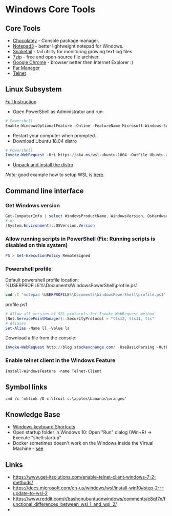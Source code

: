 # Windows Core Tools

## Core Tools
* [Chocolatey](https://chocolatey.org) - Console package manager.
* [Notepad3](https://www.rizonesoft.com/downloads/notepad3/) - better lightweight notepad for Windows.
* [Snaketail](http://snakenest.com/snaketail/) - tail utility for monitoring growing text log files.
* [7zip](https://www.7-zip.org/) - free and open-source file archiver.
* [Google Chrome](https://www.google.com/chrome/) - browser better then Internet Explorer :)
* [Far Manager](https://www.farmanager.com/download.php?l=en)
* [Telnet](#enable-telnet-client-in-the-windows-feature)


## Linux Subsystem

[Full Instruction](https://docs.microsoft.com/en-us/windows/wsl/install-win10)

* Open PowerShell as Administrator and run:
```powershell
# Powershell
Enable-WindowsOptionalFeature -Online -FeatureName Microsoft-Windows-Subsystem-Linux
```
* Restart your computer when prompted.
* Download Ubuntu 18.04 distro
```powershell
# Powershell
Invoke-WebRequest -Uri https://aka.ms/wsl-ubuntu-1804 -OutFile Ubuntu.appx -UseBasicParsing
```
* [Unpack and install the distro](https://docs.microsoft.com/en-us/windows/wsl/install-on-server#extract-and-install-a-linux-distro)

*Note:* good example how to setup WSL is [here](https://dracos.co.uk/wrote/wsl/).


## Command line interface

### Get Windows version

```powershell
Get-ComputerInfo | select WindowsProductName, WindowsVersion, OsHardwareAbstractionLayer
# or
[System.Environment]::OSVersion.Version
```
  
### Allow running scripts in PowerShell (Fix: Running scripts is disabled on this system)
```powershell
PS > Set-ExecutionPolicy RemoteSigned 
```

### Powershell profile

Default powershell profile location: %USERPROFILE%\Documents\WindowsPowerShell\profile.ps1
```bat
cmd /C "notepad %USERPROFILE%\Documents\WindowsPowerShell\profile.ps1"
```

profile.ps1
```powershell
# Allow all version of SSL protocols for Invoke-WebRequest method
[Net.ServicePointManager]::SecurityProtocol = "tls12, tls11, tls"
# Aliases
Set-Alias -Name ll -Value ls
```

Download a file from the console:
```powershell
Invoke-WebRequest http://blog.stackexchange.com/ -UseBasicParsing -OutFile out.html
``````

### Enable telnet client in the Windows Feature 
```powershell
Install-WindowsFeature -name Telnet-Client
```

## Symbol links
```
cmd /c 'mklink /D c:\fruit c:\apples\bananas\oranges'
```

## Knowledge Base
* [Windows keyboard Shortcuts](./notes/windows-shortcuts.md)
* Open startup folder in Windows 10: Open "Run" dialog (Win+R) -> Execute "shell:startup"
* Docker sometimes doesn't work on the Windows inside the Virtual Machine - [see](https://github.com/docker/for-win/issues/574#issuecomment-442661635)

## Links
* https://www.get-itsolutions.com/enable-telnet-client-windows-7-2-methods/
* https://docs.microsoft.com/en-us/windows/wsl/install-win10#step-2---update-to-wsl-2
* https://www.reddit.com/r/bashonubuntuonwindows/comments/e8qf7n/functional_differences_between_wsl_1_and_wsl_2/
* 
